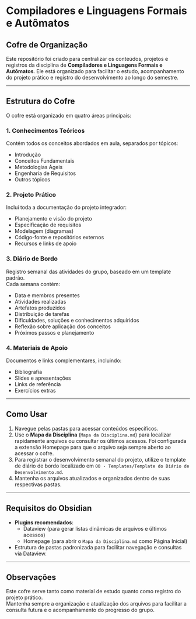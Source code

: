 # Compiladores e Linguagens Formais e Autômatos
## Cofre de Organização

Este repositório foi criado para centralizar os conteúdos, projetos e registros da disciplina de **Compiladores e Linguagens Formais e Autômatos**. Ele está organizado para facilitar o estudo, acompanhamento do projeto prático e registro do desenvolvimento ao longo do semestre.

---
## Estrutura do Cofre

O cofre está organizado em quatro áreas principais:

### 1. Conhecimentos Teóricos

Contém todos os conceitos abordados em aula, separados por tópicos:
- Introdução
- Conceitos Fundamentais
- Metodologias Ágeis
- Engenharia de Requisitos
- Outros tópicos

### 2. Projeto Prático

Inclui toda a documentação do projeto integrador:
- Planejamento e visão do projeto
- Especificação de requisitos
- Modelagem (diagramas)
- Código-fonte e repositórios externos
- Recursos e links de apoio

### 3. Diário de Bordo

Registro semanal das atividades do grupo, baseado em um template padrão.  
Cada semana contém:
- Data e membros presentes
- Atividades realizadas
- Artefatos produzidos
- Distribuição de tarefas
- Dificuldades, soluções e conhecimentos adquiridos
- Reflexão sobre aplicação dos conceitos
- Próximos passos e planejamento

### 4. Materiais de Apoio

Documentos e links complementares, incluindo:
- Bibliografia
- Slides e apresentações
- Links de referência
- Exercícios extras

---

## Como Usar

1. Navegue pelas pastas para acessar conteúdos específicos.
2. Use o **Mapa da Disciplina** (`Mapa da Disciplina.md`) para localizar rapidamente arquivos ou consultar os últimos acessos.
	 Foi configurada a extensão Homepage para que o arquivo seja sempre aberto ao acessar o cofre.
3. Para registrar o desenvolvimento semanal do projeto, utilize o template de diário de bordo localizado em `00 - Templates/Template do Diário de Desenvolvimento.md`.
4. Mantenha os arquivos atualizados e organizados dentro de suas respectivas pastas.

---

## Requisitos do Obsidian

- **Plugins recomendados**:
  - Dataview (para gerar listas dinâmicas de arquivos e últimos acessos)
  - Homepage (para abrir o `Mapa da Disciplina.md` como Página Inicial)
- Estrutura de pastas padronizada para facilitar navegação e consultas via Dataview.

---

## Observações

Este cofre serve tanto como material de estudo quanto como registro do projeto prático.  
Mantenha sempre a organização e atualização dos arquivos para facilitar a consulta futura e o acompanhamento do progresso do grupo.